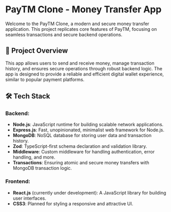 # PayTM Clone - Money Transfer App

Welcome to the PayTM Clone, a modern and secure money transfer application. This project replicates core features of PayTM, focusing on seamless transactions and secure backend operations.

## 🚀 Project Overview

This app allows users to send and receive money, manage transaction history, and ensures secure operations through robust backend logic. The app is designed to provide a reliable and efficient digital wallet experience, similar to popular payment platforms.

## 🛠️ Tech Stack

### Backend:
- **Node.js**: JavaScript runtime for building scalable network applications.
- **Express.js**: Fast, unopinionated, minimalist web framework for Node.js.
- **MongoDB**: NoSQL database for storing user data and transaction history.
- **Zod**: TypeScript-first schema declaration and validation library.
- **Middleware**: Custom middleware for handling authentication, error handling, and more.
- **Transactions**: Ensuring atomic and secure money transfers with MongoDB transaction logic.

### Frontend:
- **React.js** (currently under development): A JavaScript library for building user interfaces.
- **CSS3**: Planned for styling a responsive and attractive UI.
